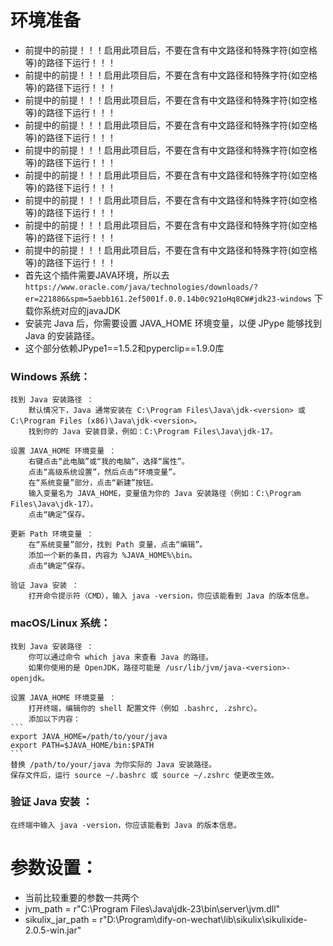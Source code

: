 # 环境准备
- 前提中的前提！！！启用此项目后，不要在含有中文路径和特殊字符(如空格等)的路径下运行！！！
- 前提中的前提！！！启用此项目后，不要在含有中文路径和特殊字符(如空格等)的路径下运行！！！
- 前提中的前提！！！启用此项目后，不要在含有中文路径和特殊字符(如空格等)的路径下运行！！！
- 前提中的前提！！！启用此项目后，不要在含有中文路径和特殊字符(如空格等)的路径下运行！！！
- 前提中的前提！！！启用此项目后，不要在含有中文路径和特殊字符(如空格等)的路径下运行！！！
- 前提中的前提！！！启用此项目后，不要在含有中文路径和特殊字符(如空格等)的路径下运行！！！
- 前提中的前提！！！启用此项目后，不要在含有中文路径和特殊字符(如空格等)的路径下运行！！！
- 前提中的前提！！！启用此项目后，不要在含有中文路径和特殊字符(如空格等)的路径下运行！！！
- 前提中的前提！！！启用此项目后，不要在含有中文路径和特殊字符(如空格等)的路径下运行！！！
- 首先这个插件需要JAVA环境，所以去`https://www.oracle.com/java/technologies/downloads/?er=221886&spm=5aebb161.2ef5001f.0.0.14b0c921oHq8CW#jdk23-windows` 下载你系统对应的javaJDK
- 安装完 Java 后，你需要设置 JAVA_HOME 环境变量，以便 JPype 能够找到 Java 的安装路径。 
- 这个部分依赖JPype1==1.5.2和pyperclip==1.9.0库
### Windows 系统：
    找到 Java 安装路径 ： 
        默认情况下，Java 通常安装在 C:\Program Files\Java\jdk-<version> 或 C:\Program Files (x86)\Java\jdk-<version>。
        找到你的 Java 安装目录，例如：C:\Program Files\Java\jdk-17。

    设置 JAVA_HOME 环境变量 ： 
        右键点击“此电脑”或“我的电脑”，选择“属性”。
        点击“高级系统设置”，然后点击“环境变量”。
        在“系统变量”部分，点击“新建”按钮。
        输入变量名为 JAVA_HOME，变量值为你的 Java 安装路径（例如：C:\Program Files\Java\jdk-17）。
        点击“确定”保存。

    更新 Path 环境变量 ： 
        在“系统变量”部分，找到 Path 变量，点击“编辑”。
        添加一个新的条目，内容为 %JAVA_HOME%\bin。
        点击“确定”保存。

    验证 Java 安装 ： 
        打开命令提示符（CMD），输入 java -version，你应该能看到 Java 的版本信息。

### macOS/Linux 系统：
    找到 Java 安装路径 ： 
        你可以通过命令 which java 来查看 Java 的路径。
        如果你使用的是 OpenJDK，路径可能是 /usr/lib/jvm/java-<version>-openjdk。

    设置 JAVA_HOME 环境变量 ： 
        打开终端，编辑你的 shell 配置文件（例如 .bashrc, .zshrc）。
        添加以下内容：
    ```
    export JAVA_HOME=/path/to/your/java
    export PATH=$JAVA_HOME/bin:$PATH
    ```
    替换 /path/to/your/java 为你实际的 Java 安装路径。
    保存文件后，运行 source ~/.bashrc 或 source ~/.zshrc 使更改生效。

### 验证 Java 安装 ：
    在终端中输入 java -version，你应该能看到 Java 的版本信息。
     
# 参数设置：
- 当前比较重要的参数一共两个
- jvm_path = r"C:\Program Files\Java\jdk-23\bin\server\jvm.dll"
- sikulix_jar_path = r"D:\Program\dify-on-wechat\lib\sikulix\sikulixide-2.0.5-win.jar"